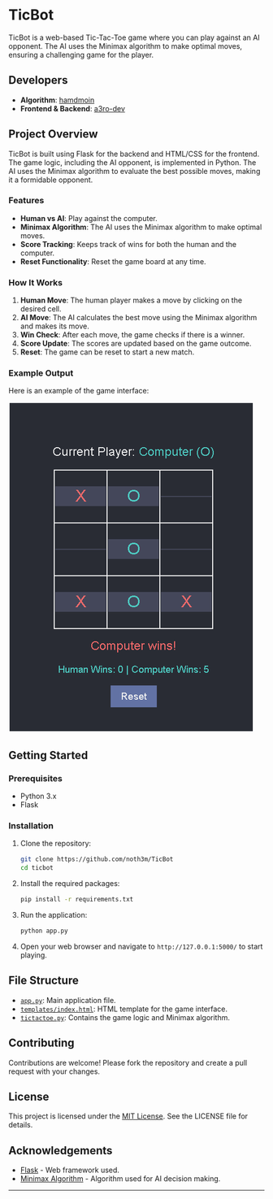 # TicBot

TicBot is a web-based Tic-Tac-Toe game where you can play against an AI opponent. The AI uses the Minimax algorithm to make optimal moves, ensuring a challenging game for the player.

## Developers

- **Algorithm**: [hamdmoin](https://github.com/hamdmoin)
- **Frontend & Backend**: [a3ro-dev](https://github.com/a3ro-dev)

## Project Overview

TicBot is built using Flask for the backend and HTML/CSS for the frontend. The game logic, including the AI opponent, is implemented in Python. The AI uses the Minimax algorithm to evaluate the best possible moves, making it a formidable opponent.

### Features

- **Human vs AI**: Play against the computer.
- **Minimax Algorithm**: The AI uses the Minimax algorithm to make optimal moves.
- **Score Tracking**: Keeps track of wins for both the human and the computer.
- **Reset Functionality**: Reset the game board at any time.

### How It Works

1. **Human Move**: The human player makes a move by clicking on the desired cell.
2. **AI Move**: The AI calculates the best move using the Minimax algorithm and makes its move.
3. **Win Check**: After each move, the game checks if there is a winner.
4. **Score Update**: The scores are updated based on the game outcome.
5. **Reset**: The game can be reset to start a new match.

### Example Output

Here is an example of the game interface:

![Game Interface](./assets/image.png)

## Getting Started

### Prerequisites

- Python 3.x
- Flask

### Installation

1. Clone the repository:
   ```bash
   git clone https://github.com/noth3m/TicBot
   cd ticbot
   ```

2. Install the required packages:
   ```bash
   pip install -r requirements.txt
   ```

3. Run the application:
   ```bash
   python app.py
   ```

4. Open your web browser and navigate to `http://127.0.0.1:5000/` to start playing.

## File Structure

- [`app.py`](command:_github.copilot.openRelativePath?%5B%7B%22scheme%22%3A%22file%22%2C%22authority%22%3A%22%22%2C%22path%22%3A%22%2FF%3A%2FTicBot%2Fapp.py%22%2C%22query%22%3A%22%22%2C%22fragment%22%3A%22%22%7D%5D "f:\TicBot\app.py"): Main application file.
- [`templates/index.html`](command:_github.copilot.openRelativePath?%5B%7B%22scheme%22%3A%22file%22%2C%22authority%22%3A%22%22%2C%22path%22%3A%22%2FF%3A%2FTicBot%2Ftemplates%2Findex.html%22%2C%22query%22%3A%22%22%2C%22fragment%22%3A%22%22%7D%5D "f:\TicBot\templates\index.html"): HTML template for the game interface.
- [`tictactoe.py`](command:_github.copilot.openRelativePath?%5B%7B%22scheme%22%3A%22file%22%2C%22authority%22%3A%22%22%2C%22path%22%3A%22%2FF%3A%2FTicBot%2Ftictactoe.py%22%2C%22query%22%3A%22%22%2C%22fragment%22%3A%22%22%7D%5D "f:\TicBot\tictactoe.py"): Contains the game logic and Minimax algorithm.

## Contributing

Contributions are welcome! Please fork the repository and create a pull request with your changes.

## License

This project is licensed under the [MIT License](./LICENSE). See the LICENSE file for details.

## Acknowledgements

- [Flask](https://flask.palletsprojects.com/) - Web framework used.
- [Minimax Algorithm](https://en.wikipedia.org/wiki/Minimax) - Algorithm used for AI decision making.

---
